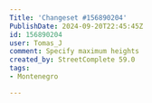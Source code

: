 ```yaml
---
Title: 'Changeset #156890204'
PublishDate: 2024-09-20T22:45:45Z
id: 156890204
user: Tomas_J
comment: Specify maximum heights
created_by: StreetComplete 59.0
tags:
- Montenegro

---
```

